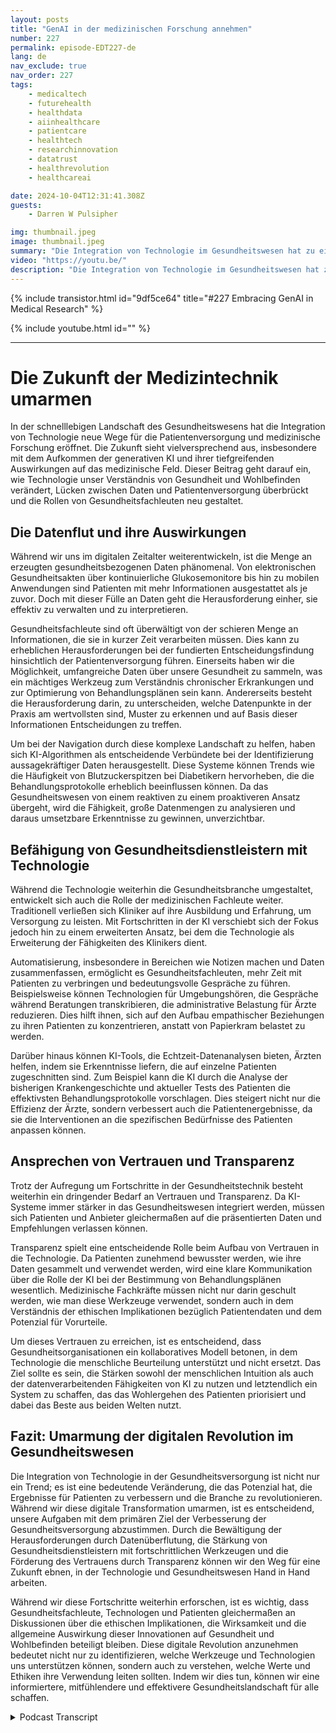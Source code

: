 ```yaml
---
layout: posts
title: "GenAI in der medizinischen Forschung annehmen"
number: 227
permalink: episode-EDT227-de
lang: de
nav_exclude: true
nav_order: 227
tags:
    - medicaltech
    - futurehealth
    - healthdata
    - aiinhealthcare
    - patientcare
    - healthtech
    - researchinnovation
    - datatrust
    - healthrevolution
    - healthcareai

date: 2024-10-04T12:31:41.308Z
guests:
    - Darren W Pulsipher

img: thumbnail.jpeg
image: thumbnail.jpeg
summary: "Die Integration von Technologie im Gesundheitswesen hat zu einer Flut von Daten geführt, was Herausforderungen bei der Verwaltung und Interpretation mit sich bringt. Künstliche Intelligenz hingegen ermöglicht es Gesundheitsdienstleistern, Daten zu interpretieren, Echtzeitanalysen zu liefern und die Patientenversorgung zu verbessern. Es betont auch die Bedeutung von Vertrauen und Transparenz bei der Nutzung von Technologie, was das Publikum beruhigt und sichert. Darren und RJ Kedziora untersuchen die Rolle der KI in der Verbesserung von Gesundheitsdienstleistern, die Entfesselung von Produktivität und die Verbesserung der Pflege. Aber zu welchem Preis?"
video: "https://youtu.be/"
description: "Die Integration von Technologie im Gesundheitswesen hat zu einer Flut von Daten geführt, was Herausforderungen bei der Verwaltung und Interpretation mit sich bringt. Künstliche Intelligenz hingegen ermöglicht es Gesundheitsdienstleistern, Daten zu interpretieren, Echtzeitanalysen zu liefern und die Patientenversorgung zu verbessern. Es betont auch die Bedeutung von Vertrauen und Transparenz bei der Nutzung von Technologie, was das Publikum beruhigt und sichert. Darren und RJ Kedziora untersuchen die Rolle der KI in der Verbesserung von Gesundheitsdienstleistern, die Entfesselung von Produktivität und die Verbesserung der Pflege. Aber zu welchem Preis?"
---
```


<div>
{% include transistor.html id="9df5ce64" title="#227 Embracing GenAI in Medical Research" %}

{% include youtube.html id="" %}
</div>

---

# Die Zukunft der Medizintechnik umarmen

In der schnelllebigen Landschaft des Gesundheitswesens hat die Integration von Technologie neue Wege für die Patientenversorgung und medizinische Forschung eröffnet. Die Zukunft sieht vielversprechend aus, insbesondere mit dem Aufkommen der generativen KI und ihrer tiefgreifenden Auswirkungen auf das medizinische Feld. Dieser Beitrag geht darauf ein, wie Technologie unser Verständnis von Gesundheit und Wohlbefinden verändert, Lücken zwischen Daten und Patientenversorgung überbrückt und die Rollen von Gesundheitsfachleuten neu gestaltet.

## Die Datenflut und ihre Auswirkungen

Während wir uns im digitalen Zeitalter weiterentwickeln, ist die Menge an erzeugten gesundheitsbezogenen Daten phänomenal. Von elektronischen Gesundheitsakten über kontinuierliche Glukosemonitore bis hin zu mobilen Anwendungen sind Patienten mit mehr Informationen ausgestattet als je zuvor. Doch mit dieser Fülle an Daten geht die Herausforderung einher, sie effektiv zu verwalten und zu interpretieren.

Gesundheitsfachleute sind oft überwältigt von der schieren Menge an Informationen, die sie in kurzer Zeit verarbeiten müssen. Dies kann zu erheblichen Herausforderungen bei der fundierten Entscheidungsfindung hinsichtlich der Patientenversorgung führen. Einerseits haben wir die Möglichkeit, umfangreiche Daten über unsere Gesundheit zu sammeln, was ein mächtiges Werkzeug zum Verständnis chronischer Erkrankungen und zur Optimierung von Behandlungsplänen sein kann. Andererseits besteht die Herausforderung darin, zu unterscheiden, welche Datenpunkte in der Praxis am wertvollsten sind, Muster zu erkennen und auf Basis dieser Informationen Entscheidungen zu treffen.

Um bei der Navigation durch diese komplexe Landschaft zu helfen, haben sich KI-Algorithmen als entscheidende Verbündete bei der Identifizierung aussagekräftiger Daten herausgestellt. Diese Systeme können Trends wie die Häufigkeit von Blutzuckerspitzen bei Diabetikern hervorheben, die die Behandlungsprotokolle erheblich beeinflussen können. Da das Gesundheitswesen von einem reaktiven zu einem proaktiveren Ansatz übergeht, wird die Fähigkeit, große Datenmengen zu analysieren und daraus umsetzbare Erkenntnisse zu gewinnen, unverzichtbar.

## Befähigung von Gesundheitsdienstleistern mit Technologie

Während die Technologie weiterhin die Gesundheitsbranche umgestaltet, entwickelt sich auch die Rolle der medizinischen Fachleute weiter. Traditionell verließen sich Kliniker auf ihre Ausbildung und Erfahrung, um Versorgung zu leisten. Mit Fortschritten in der KI verschiebt sich der Fokus jedoch hin zu einem erweiterten Ansatz, bei dem die Technologie als Erweiterung der Fähigkeiten des Klinikers dient.

Automatisierung, insbesondere in Bereichen wie Notizen machen und Daten zusammenfassen, ermöglicht es Gesundheitsfachleuten, mehr Zeit mit Patienten zu verbringen und bedeutungsvolle Gespräche zu führen. Beispielsweise können Technologien für Umgebungshören, die Gespräche während Beratungen transkribieren, die administrative Belastung für Ärzte reduzieren. Dies hilft ihnen, sich auf den Aufbau empathischer Beziehungen zu ihren Patienten zu konzentrieren, anstatt von Papierkram belastet zu werden.

Darüber hinaus können KI-Tools, die Echtzeit-Datenanalysen bieten, Ärzten helfen, indem sie Erkenntnisse liefern, die auf einzelne Patienten zugeschnitten sind. Zum Beispiel kann die KI durch die Analyse der bisherigen Krankengeschichte und aktueller Tests des Patienten die effektivsten Behandlungsprotokolle vorschlagen. Dies steigert nicht nur die Effizienz der Ärzte, sondern verbessert auch die Patientenergebnisse, da sie die Interventionen an die spezifischen Bedürfnisse des Patienten anpassen können.

## Ansprechen von Vertrauen und Transparenz

Trotz der Aufregung um Fortschritte in der Gesundheitstechnik besteht weiterhin ein dringender Bedarf an Vertrauen und Transparenz. Da KI-Systeme immer stärker in das Gesundheitswesen integriert werden, müssen sich Patienten und Anbieter gleichermaßen auf die präsentierten Daten und Empfehlungen verlassen können.

Transparenz spielt eine entscheidende Rolle beim Aufbau von Vertrauen in die Technologie. Da Patienten zunehmend bewusster werden, wie ihre Daten gesammelt und verwendet werden, wird eine klare Kommunikation über die Rolle der KI bei der Bestimmung von Behandlungsplänen wesentlich. Medizinische Fachkräfte müssen nicht nur darin geschult werden, wie man diese Werkzeuge verwendet, sondern auch in dem Verständnis der ethischen Implikationen bezüglich Patientendaten und dem Potenzial für Vorurteile.

Um dieses Vertrauen zu erreichen, ist es entscheidend, dass Gesundheitsorganisationen ein kollaboratives Modell betonen, in dem Technologie die menschliche Beurteilung unterstützt und nicht ersetzt. Das Ziel sollte es sein, die Stärken sowohl der menschlichen Intuition als auch der datenverarbeitenden Fähigkeiten von KI zu nutzen und letztendlich ein System zu schaffen, das das Wohlergehen des Patienten priorisiert und dabei das Beste aus beiden Welten nutzt.

## Fazit: Umarmung der digitalen Revolution im Gesundheitswesen

Die Integration von Technologie in der Gesundheitsversorgung ist nicht nur ein Trend; es ist eine bedeutende Veränderung, die das Potenzial hat, die Ergebnisse für Patienten zu verbessern und die Branche zu revolutionieren. Während wir diese digitale Transformation umarmen, ist es entscheidend, unsere Aufgaben mit dem primären Ziel der Verbesserung der Gesundheitsversorgung abzustimmen. Durch die Bewältigung der Herausforderungen durch Datenüberflutung, die Stärkung von Gesundheitsdienstleistern mit fortschrittlichen Werkzeugen und die Förderung des Vertrauens durch Transparenz können wir den Weg für eine Zukunft ebnen, in der Technologie und Gesundheitswesen Hand in Hand arbeiten.

Während wir diese Fortschritte weiterhin erforschen, ist es wichtig, dass Gesundheitsfachleute, Technologen und Patienten gleichermaßen an Diskussionen über die ethischen Implikationen, die Wirksamkeit und die allgemeine Auswirkung dieser Innovationen auf Gesundheit und Wohlbefinden beteiligt bleiben. Diese digitale Revolution anzunehmen bedeutet nicht nur zu identifizieren, welche Werkzeuge und Technologien uns unterstützen können, sondern auch zu verstehen, welche Werte und Ethiken ihre Verwendung leiten sollten. Indem wir dies tun, können wir eine informiertere, mitfühlendere und effektivere Gesundheitslandschaft für alle schaffen.



<details>
<summary> Podcast Transcript </summary>

<p></p>

</details>
